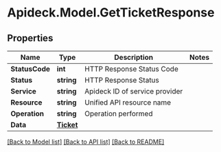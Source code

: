 # Apideck.Model.GetTicketResponse

## Properties

Name | Type | Description | Notes
------------ | ------------- | ------------- | -------------
**StatusCode** | **int** | HTTP Response Status Code | 
**Status** | **string** | HTTP Response Status | 
**Service** | **string** | Apideck ID of service provider | 
**Resource** | **string** | Unified API resource name | 
**Operation** | **string** | Operation performed | 
**Data** | [**Ticket**](Ticket.md) |  | 

[[Back to Model list]](../README.md#documentation-for-models) [[Back to API list]](../README.md#documentation-for-api-endpoints) [[Back to README]](../README.md)

